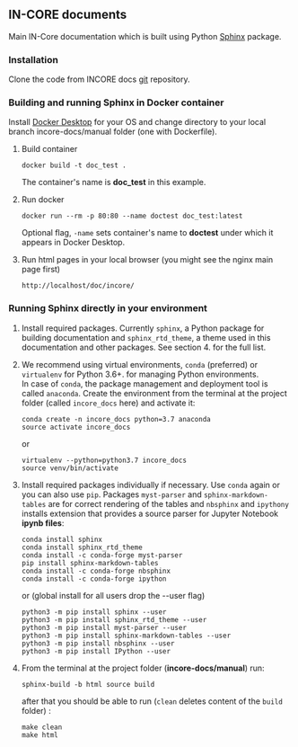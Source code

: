 ## IN-CORE documents

Main IN-Core documentation which is built using Python [Sphinx](http://www.sphinx-doc.org/en/master/) package.

### Installation

Clone the code from INCORE docs [git](https://opensource.ncsa.illinois.edu/bitbucket/scm/incore1/incore-docs.git) 
repository.

### Building and running Sphinx in Docker container

Install [Docker Desktop](https://www.docker.com/) for your OS and change directory to your local branch incore-docs/manual folder (one with Dockerfile).

1. Build container
    ```
    docker build -t doc_test .
    ```
    The container's name is **doc_test** in this example.
    
2. Run docker
    ```
    docker run --rm -p 80:80 --name doctest doc_test:latest
    ```
    Optional flag, `-name` sets container's name to **doctest** under which it appears in Docker Desktop.
   
3. Run html pages in your local browser (you might see the nginx main page first)
    ```
    http://localhost/doc/incore/
    ```  

### Running Sphinx directly in your environment

1. Install required packages. Currently `sphinx`, a Python package for building documentation and `sphinx_rtd_theme`, 
a theme used in this documentation and other packages. See section 4. for the full list.

2. We recommend using virtual environments, `conda` (preferred) or `virtualenv` for Python 3.6+. 
for managing Python environments.  
In case of `conda`, the package management and deployment tool 
is called `anaconda`. Create the environment from the terminal at the project 
folder (called `incore_docs` here) and activate it:
    ```
    conda create -n incore_docs python=3.7 anaconda
    source activate incore_docs
    ```
    or  
    ```
    virtualenv --python=python3.7 incore_docs
    source venv/bin/activate
    ```
   
3. Install required packages individually if necessary. Use `conda` again or you can also use `pip`. Packages `myst-parser` 
and `sphinx-markdown-tables` are for correct 
rendering of the tables and `nbsphinx` and `ipythony` installs extension that provides a source parser for Jupyter Notebook **ipynb files**:

    ```
    conda install sphinx
    conda install sphinx_rtd_theme
    conda install -c conda-forge myst-parser
    pip install sphinx-markdown-tables
    conda install -c conda-forge nbsphinx
    conda install -c conda-forge ipython
    ```
    or (global install for all users drop the --user flag)
    ```
    python3 -m pip install sphinx --user
    python3 -m pip install sphinx_rtd_theme --user
    python3 -m pip install myst-parser --user
    python3 -m pip install sphinx-markdown-tables --user
    python3 -m pip install nbsphinx --user
    python3 -m pip install IPython --user
    ```   

4. From the terminal at the project folder (**incore-docs/manual**) run: 
    ```
    sphinx-build -b html source build
    ```
    after that you should be able to run (`clean` deletes content of the `build` folder) :
    ```
    make clean
    make html
    ```
 
